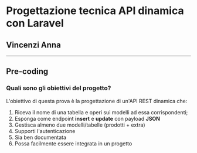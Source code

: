 # Progettazione tecnica API dinamica con Laravel
## Vincenzi Anna
---
## Pre-coding
### Quali sono gli obiettivi del progetto?
L'obiettivo di questa prova è la progettazione di un'API REST dinamica che:
1. Riceva il nome di una tabella e operi sui modelli ad essa corrispondenti;
2. Esponga come endpoint **insert** e **update** con payload **JSON**
3. Gestisca almeno due modelli/tabelle (prodotti + extra)
4. Supporti l'autenticazione
5. Sia ben documentata
6. Possa facilmente essere integrata in un progetto